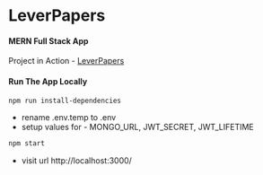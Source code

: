 # LeverPapers

#### MERN Full Stack App

Project in Action - [LeverPapers](https://www.leverpapers.onrender.com/)

#### Run The App Locally

```sh
npm run install-dependencies
```

- rename .env.temp to .env
- setup values for - MONGO_URL, JWT_SECRET, JWT_LIFETIME

```sh
npm start
```

- visit url http://localhost:3000/
